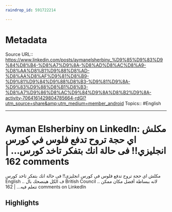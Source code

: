 ```yaml
---
raindrop_id: 591722214

---
```


# Metadata
Source URL:: https://www.linkedin.com/posts/aymanelsherbiny_%D9%85%D9%83%D9%84%D8%B4-%D8%A7%D9%8A-%D8%AD%D8%AC%D8%A9-%D8%AA%D8%B1%D9%88%D8%AD-%D8%AA%D8%AF%D9%81%D8%B9-%D9%81%D9%84%D9%88%D8%B3-%D9%81%D9%8A-%D9%83%D9%88%D8%B1%D8%B3-%D8%A7%D9%86%D8%AC%D9%84%D9%8A%D8%B2%D9%8A-activity-7064161429804785664-rdGl?utm_source=share&amp;utm_medium=member_android
Topics:: #English

---
# Ayman Elsherbiny on LinkedIn: مكلش اي حجة تروح تدفع فلوس في كورس انجليزي!! فى حالة انك بتفكر تاخد كورس… | 162 comments

مكلش اي حجة تروح تدفع فلوس في كورس انجليزي!!  فى حالة انك بتفكر تاخد كورس English .. ف الكل هينصحك بال British Council .. لانه ببساطة أفضل مكان ممكن تتعلم فيه… | 162 comments on LinkedIn

## Highlights
